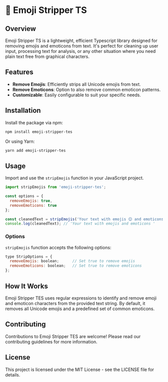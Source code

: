 # 👯 Emoji Stripper TS

## Overview
Emoji Stripper TS is a lightweight, efficient Typescript library designed for removing emojis and emoticons from text. It's perfect for cleaning up user input, processing text for analysis, or any other situation where you need plain text free from graphical characters.

## Features
- **Remove Emojis**: Efficiently strips all Unicode emojis from text.
- **Remove Emoticons**: Option to also remove common emoticon patterns.
- **Customizable**: Easily configurable to suit your specific needs.

## Installation
Install the package via npm:
```bash
npm install emoji-stripper-tes
```

Or using Yarn:
```bash
yarn add emoji-stripper-tes
```

## Usage
Import and use the `stripEmojis` function in your JavaScript project.

```javascript
import stripEmojis from 'emoji-stripper-tes';

const options = {
  removeEmojis: true,
  removeEmoticons: true
};

const cleanedText = stripEmojis('Your text with emojis 😊 and emoticons :)', options);
console.log(cleanedText); // 'Your text with emojis and emoticons '
```

### Options
`stripEmojis` function accepts the following options:

```javascript
type StripOptions = {
  removeEmojis: boolean;      // Set true to remove emojis
  removeEmoticons: boolean;   // Set true to remove emoticons
};
```

## How It Works
Emoji Stripper TES uses regular expressions to identify and remove emoji and emoticon characters from the provided text string. By default, it removes all Unicode emojis and a predefined set of common emoticons.

## Contributing
Contributions to Emoji Stripper TES are welcome! Please read our contributing guidelines for more information.

## License
This project is licensed under the MIT License - see the LICENSE file for details.
